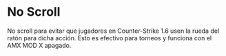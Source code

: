 # No Scroll
No scroll para evitar que jugadores en Counter-Strike 1.6 usen la rueda del ratón para dicha acción. Esto es efectivo para torneos y funciona con el AMX MOD X apagado.
